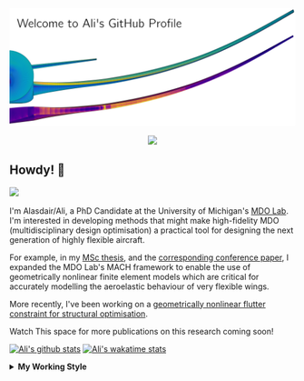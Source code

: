 <!--
# Welcome to Ali's github profile


-->

![banner](https://raw.githubusercontent.com/A-CGray/A-CGray/main/Images/GitHubProfileBanner.png)
<p align='center'>
<a href="https://www.linkedin.com/in/alasdaircgray/"><img height="30" src="https://github.com/WaylonWalker/WaylonWalker/blob/main/icon/linkedin.png?raw=true"></a>
</p>

## Howdy! 👋

![](https://komarev.com/ghpvc/?username=A-CGray&color=blue)

I'm Alasdair/Ali, a PhD Candidate at the University of Michigan's [MDO Lab](http://mdolab.engin.umich.edu).
I'm interested in developing methods that might make high-fidelity MDO (multidisciplinary design optimisation) a practical tool for designing the next generation of highly flexible aircraft.

For example, in my [MSc thesis](http://resolver.tudelft.nl/uuid:1a6b5001-d213-40d9-bc2c-5e831eda527d), and the [corresponding conference paper](https://www.researchgate.net/publication/348242101_Geometrically_Nonlinear_High-fidelity_Aerostructural_Optimization_for_Highly_Flexible_Wings), I expanded the MDO Lab's MACH framework to enable the use of geometrically nonlinear finite element models which are critical for accurately modelling the aeroelastic behaviour of very flexible wings.

More recently, I've been working on a [geometrically nonlinear flutter constraint for structural optimisation](https://www.researchgate.net/publication/357429071_High-Fidelity_Gradient-Based_Wing_Structural_Optimization_Including_a_Geometrically_Nonlinear_Flutter_Constraint).

Watch This space for more publications on this research coming soon!

<!--
**A-CGray/A-CGray** is a ✨ _special_ ✨ repository because its `README.md` (this file) appears on your GitHub profile.

Here are some ideas to get you started:

- 🔭 I’m currently working on ...
- 🌱 I’m currently learning ...
- 👯 I’m looking to collaborate on ...
- 🤔 I’m looking for help with ...
- 💬 Ask me about ...
- 📫 How to reach me: ...
- 😄 Pronouns: ...
- ⚡ Fun fact: ...
-->


[![Ali's github stats](https://github-readme-stats.vercel.app/api?username=A-CGray)](https://github.com/anuraghazra/github-readme-stats)
[![Ali's wakatime stats](https://github-readme-stats.vercel.app/api/wakatime?username=ACGray)](https://github.com/anuraghazra/github-readme-stats)


<details>
  <summary>
    <strong>My Working Style</strong>
  </summary>
  
  <!--START_SECTION:waka-->
![Code Time](http://img.shields.io/badge/Code%20Time-0%20secs-blue)

![Lines of code](https://img.shields.io/badge/From%20Hello%20World%20I%27ve%20Written-11%20Million%20lines%20of%20code-blue)

**I'm an Early 🐤** 

```text
🌞 Morning    84 commits     ████░░░░░░░░░░░░░░░░░░░░░   19.31% 
🌆 Daytime    154 commits    ████████░░░░░░░░░░░░░░░░░   35.4% 
🌃 Evening    172 commits    ██████████░░░░░░░░░░░░░░░   39.54% 
🌙 Night      25 commits     █░░░░░░░░░░░░░░░░░░░░░░░░   5.75%

```
📅 **I'm Most Productive on Thursday** 

```text
Monday       62 commits     ███░░░░░░░░░░░░░░░░░░░░░░   14.25% 
Tuesday      66 commits     ███░░░░░░░░░░░░░░░░░░░░░░   15.17% 
Wednesday    63 commits     ███░░░░░░░░░░░░░░░░░░░░░░   14.48% 
Thursday     107 commits    ██████░░░░░░░░░░░░░░░░░░░   24.6% 
Friday       89 commits     █████░░░░░░░░░░░░░░░░░░░░   20.46% 
Saturday     12 commits     ░░░░░░░░░░░░░░░░░░░░░░░░░   2.76% 
Sunday       36 commits     ██░░░░░░░░░░░░░░░░░░░░░░░   8.28%

```


📊 **This Week I Spent My Time On** 

```text
💬 Programming Languages: 
Other                    7 hrs 53 mins       ████████████░░░░░░░░░░░░░   50.67% 
TeX                      4 hrs 42 mins       ███████░░░░░░░░░░░░░░░░░░   30.16% 
Python                   1 hr 41 mins        ██░░░░░░░░░░░░░░░░░░░░░░░   10.9% 
OpenEdge ABL             1 hr 10 mins        ██░░░░░░░░░░░░░░░░░░░░░░░   7.54% 
BibTeX                   4 mins              ░░░░░░░░░░░░░░░░░░░░░░░░░   0.53%

🔥 Editors: 
VS Code                  15 hrs 35 mins      █████████████████████████   100.0%

🐱‍💻 Projects: 
xrf1_wing_harw           8 hrs 2 mins        █████████████░░░░░░░░░░░░   51.54% 
61490e61196f046685f0ad69 5 hrs 40 mins       █████████░░░░░░░░░░░░░░░░   36.42% 
umnast_mach              1 hr 20 mins        ██░░░░░░░░░░░░░░░░░░░░░░░   8.63% 
StructuralOptimizations  12 mins             ░░░░░░░░░░░░░░░░░░░░░░░░░   1.3% 
Presentation             10 mins             ░░░░░░░░░░░░░░░░░░░░░░░░░   1.17%

💻 Operating System: 
Linux                    15 hrs 35 mins      █████████████████████████   100.0%

```

**I Mostly Code in Python** 

```text
Python                   19 repos            █████████████░░░░░░░░░░░░   52.78% 
TeX                      6 repos             ████░░░░░░░░░░░░░░░░░░░░░   16.67% 
HTML                     3 repos             ██░░░░░░░░░░░░░░░░░░░░░░░   8.33% 
C++                      2 repos             █░░░░░░░░░░░░░░░░░░░░░░░░   5.56% 
Shell                    2 repos             █░░░░░░░░░░░░░░░░░░░░░░░░   5.56%

```


**Timeline**

![Chart not found](https://raw.githubusercontent.com/A-CGray/A-CGray/main/charts/bar_graph.png) 


 Last Updated on 05/06/2022 01:43:51 UTC
<!--END_SECTION:waka-->
</details>
